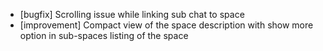 - [bugfix] Scrolling issue while linking sub chat to space
- [improvement] Compact view of the space description with show more option in sub-spaces listing of the space 